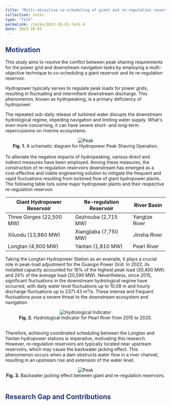 ```yaml
---
title: "Multi-objective co-scheduling of giant and re-regulation reservoirs"
collection: talks
type: "Talk"
permalink: /talks/2023-10-01-talk-4
date: 2023-10-01
---
```


<h2 style="color: #24367d;">Motivation</h2>

This study aims to resolve the conflict between peak shaving requirements for the power grid and downstream navigation tasks by employing a multi-objective technique to co-scheduling a giant reservoir and its re-regulation reservoir.

Hydropower typically serves to regulate peak loads for power grids, resulting in fluctuating and intermittent downstream discharge. This phenomenon, known as hydropeaking, is a primary deficiency of hydropower. 

The repeated sub-daily release of turbined water disrupts the downstream hydrological regime, impeding navigation and limiting water supply. What's even more concerning, it can have severe short- and long-term repercussions on riverine ecosystems.

<div style="text-align: center;">
  <img src="http://prelude0324.github.io/academic_pages/images/research_4_fig_1.svg#pic_center" alt="Peak" style="max-width: 50%; height: auto;" />
</div>

<div style="text-align: center;">
<b>Fig. 1.</b> A schematic diagram for Hydropower Peak Shaving Operation.
</div><br/>
To alleviate the negative impacts of hydropeaking, various direct and indirect measures have been employed. Among these measures, the construction of re-regulation reservoirs downstream has emerged as a cost-effective and viable engineering solution to mitigate the frequent and rapid fluctuations resulting from turbined flow of giant hydropower plants. The following table lists some major hydropower plants and their respective re-regulation reservoir.

| Giant Hydropower Reservoir | Re-regulation Reservoir | River Basin   |
| -------------------------- | ----------------------- | ------------- |
| Three Gorges (22,500 MW)   | Gezhouba (2,715 MW)     | Yangtze River |
| Xiluodu (13,860 MW)        | Xiangjiaba (7,750 MW)   | Jinsha River  |
| Longtan   (4,900 MW)       | Yantan (1,810 MW)       | Pearl River   |

Taking the Longtan Hydropower Station as an example, it plays a crucial role in peak-load adjustment for the Guangxi Power Grid. In 2022, its installed capacity accounted for 16% of the highest peak load (30,400 MW) and 24% of the average load (20,590 MW). Nevertheless, since 2015, significant fluctuations in the downstream hydrological regime have occurred, with daily water level fluctuations up to 10.08 m and hourly discharge fluctuations up to 2371.43 m³/s. These intense and frequent fluctuations pose a severe threat to the downstream ecosystem and navigation. 



<div style="text-align: center;">
  <img src="http://prelude0324.github.io/academic_pages/images/research_4_fig_3.svg#pic_center" alt="Hydrological Indicator" style="max-width: 100%; height: auto;" />
</div>

<div style="text-align: center;">
<b>Fig. 2.</b> Hydrological Indicator for Pearl River from 2015 to 2020.
</div><br/>

Therefore, achieving coordinated scheduling between the Longtan and Yantan hydropower stations is imperative, motivating this research. However, re-regulation reservoirs are typically located near upstream reservoirs, which may cause the backwater jacking effect. This phenomenon occurs when a dam obstructs water flow in a river channel, resulting in an upstream rise and extension of the water level.



<div style="text-align: center;">
  <img src="http://prelude0324.github.io/academic_pages/images/research_4_fig_2.svg#pic_center" alt="Peak" style="max-width: 50%; height: auto;" />
</div>
<div style="text-align: center;">
<b>Fig. 3.</b> Backwater jacking effect between giant and re-regulation reservoirs.
</div><br/>

<h2 style="color: #24367d;">Research Gap and Contributions</h2>
